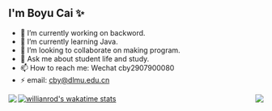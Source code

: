 ## I'm Boyu Cai ✨

<!--
**dmucby/dmucby** is a ✨ _special_ ✨ repository because its `README.md` (this file) appears on your GitHub profile.

Here are some ideas to get you started:

- 🔭 I’m currently working on ...
- 🌱 I’m currently learning ...
- 👯 I’m looking to collaborate on ...
- 🤔 I’m looking for help with ...
- 💬 Ask me about ...
- 📫 How to reach me: ...
- 😄 Pronouns: ...
- ⚡ Fun fact: ...
-->

- 🔭 I’m currently working on backword.
- 🌱 I’m currently learning Java.
- 👯 I’m looking to collaborate on making program.
- 💬 Ask me about student life and study.
- 📫 How to reach me: Wechat cby2907900080
- ⚡ email: cby@dlmu.edu.cn


<img align="right" src ="https://github-readme-stats.vercel.app/api/top-langs/?username=dmucby&layout=compact" />

<img align="left" src="https://github-readme-stats.vercel.app/api?username=dmucby&show_icons=true" />

<!-- <img src="https://github-readme-stats.vercel.app/api/wakatime?username=dmucby" /> -->
[![willianrod's wakatime stats](https://github-readme-stats.vercel.app/api/wakatime?username=dmucby)](https://github.com/anuraghazra/github-readme-stats)

